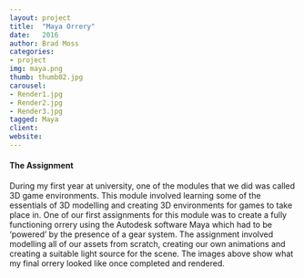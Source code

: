 ```yaml
---
layout: project
title:  "Maya Orrery"
date:   2016 
author: Brad Moss
categories:
- project
img: maya.png
thumb: thumb02.jpg
carousel:
- Render1.jpg
- Render2.jpg
- Render3.jpg
tagged: Maya
client: 
website: 
---
```


#### The Assignment
During my first year at university, one of the modules that we did was called 3D game environments. This module involved learning some of the essentials of 3D modelling and creating 3D environments for games to take place in. One of our first assignments for this module was to create a fully functioning orrery using the Autodesk software Maya which had to be ‘powered’ by the presence of a gear system. The assignment involved modelling all of our assets from scratch, creating our own animations and creating a suitable light source for the scene.  The images above show what my final orrery looked like once completed and rendered.
